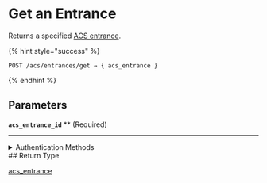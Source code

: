 # Get an Entrance

Returns a specified [ACS entrance](../../../capability-guides/access-systems/retrieving-entrance-details.md).

{% hint style="success" %}
```
POST /acs/entrances/get ⇒ { acs_entrance }
```
{% endhint %}

## Parameters

**`acs_entrance_id`** **
 (Required)

---


<details>

<summary>Authentication Methods</summary>

- API key
- Client session token
</details>
## Return Type

[acs\_entrance](./)
